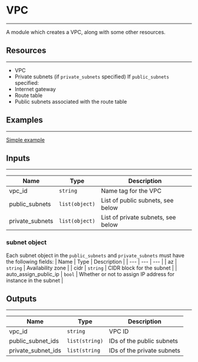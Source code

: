 
# VPC
---

A module which creates a VPC, along with some other resources.

## Resources
---

* VPC
* Private subnets (if `private_subnets` specified)
If `public_subnets` specified:
* Internet gateway
* Route table
* Public subnets associated with the route table

## Examples
---
[Simple example](https://github.com/yoav-klein/terraform/tree/main/aws/configurations/vpc_test)

## Inputs
---

| Name | Type | Description |
| --- | --- | --- |
| vpc_id | `string` | Name tag for the VPC |
| public_subnets | `list(object)` | List of public subnets, see below |
| private_subnets | `list(object)` | List of private subnets, see below |

### subnet object
Each subnet object in the `public_subnets` and `private_subnets` must have the following fields:
| Name | Type | Description |
| --- | --- | --- |
| az | `string` | Availability zone |
| cidr | `string` | CIDR block for the subnet |
| auto_assign_public_ip | `bool` | Whether or not to assign IP address for instance in the subnet |

## Outputs
---

| Name | Type | Description |
| --- | --- | --- |
| vpc_id | `string` | VPC ID |
| public_subnet_ids | `list(string)` | IDs of the public subnets |
| private_subnet_ids | `list(string` | IDs of the private subnets |


